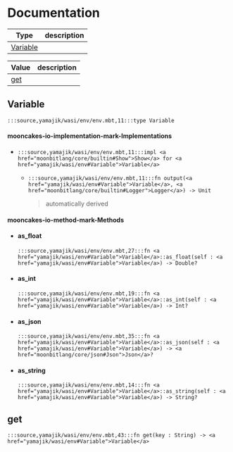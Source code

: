 # Documentation
|Type|description|
|---|---|
|[Variable](#Variable)||

|Value|description|
|---|---|
|[get](#get)||

## Variable

```moonbit
:::source,yamajik/wasi/env/env.mbt,11:::type Variable
```


#### mooncakes-io-implementation-mark-Implementations
- ```moonbit
  :::source,yamajik/wasi/env/env.mbt,11:::impl <a href="moonbitlang/core/builtin#Show">Show</a> for <a href="yamajik/wasi/env#Variable">Variable</a>
  ```
  > 
  * ```moonbit
    :::source,yamajik/wasi/env/env.mbt,11:::fn output(<a href="yamajik/wasi/env#Variable">Variable</a>, <a href="moonbitlang/core/builtin#Logger">Logger</a>) -> Unit
    ```
    > automatically derived

#### mooncakes-io-method-mark-Methods
- #### as\_float
  ```moonbit
  :::source,yamajik/wasi/env/env.mbt,27:::fn <a href="yamajik/wasi/env#Variable">Variable</a>::as_float(self : <a href="yamajik/wasi/env#Variable">Variable</a>) -> Double?
  ```
  > 
- #### as\_int
  ```moonbit
  :::source,yamajik/wasi/env/env.mbt,19:::fn <a href="yamajik/wasi/env#Variable">Variable</a>::as_int(self : <a href="yamajik/wasi/env#Variable">Variable</a>) -> Int?
  ```
  > 
- #### as\_json
  ```moonbit
  :::source,yamajik/wasi/env/env.mbt,35:::fn <a href="yamajik/wasi/env#Variable">Variable</a>::as_json(self : <a href="yamajik/wasi/env#Variable">Variable</a>) -> <a href="moonbitlang/core/json#Json">Json</a>?
  ```
  > 
- #### as\_string
  ```moonbit
  :::source,yamajik/wasi/env/env.mbt,14:::fn <a href="yamajik/wasi/env#Variable">Variable</a>::as_string(self : <a href="yamajik/wasi/env#Variable">Variable</a>) -> String?
  ```
  > 

## get

```moonbit
:::source,yamajik/wasi/env/env.mbt,43:::fn get(key : String) -> <a href="yamajik/wasi/env#Variable">Variable</a>
```


